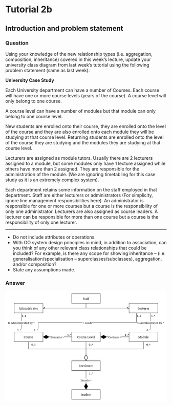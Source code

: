 # Tutorial 2b

## Introduction and problem statement

### Question

Using your knowledge of the new relationship types (i.e. aggregation, composition, inheritance) covered in
this week’s lecture, update your university class diagram from last week’s tutorial using the following
problem statement (same as last week):

**University Case Study**

Each University department can have a number of Courses. Each course will have one or more course levels
(years of the course). A course level will only belong to one course.

A course level can have a number of modules but that module can only belong to one course level.

New students are enrolled onto their course, they are enrolled onto the level of the course and they are also
enrolled onto each module they will be studying at that course level. Returning students are enrolled onto
the level of the course they are studying and the modules they are studying at that course level.

Lecturers are assigned as module tutors. Usually there are 2 lecturers assigned to a module, but some
modules only have 1 lecture assigned while others have more than 2 assigned. They are responsible for the
administration of the module. (We are ignoring timetabling for this case study as it is an extremely complex
system).

Each department retains some information on the staff employed in that department. Staff are either
lecturers or administrators (For simplicity, ignore line management responsibilities here). An administrator
is responsible for one or more courses but a course is the responsibility of only one administrator. Lecturers
are also assigned as course leaders. A lecturer can be responsible for more than one course but a course is
the responsibility of only one lecturer.

---

- Do not include attributes or operations.
- With OO system design principles in mind, in addition to association, can you think of any other relevant class relationships that could be included? For example, is there any scope for showing inheritance – (i.e. generalisation/specialisation – superclasses/subclasses), aggregation, and/or composition?
- State any assumptions made.

### Answer

![Class Diagram for University](./assets/2b.drawio.png)
